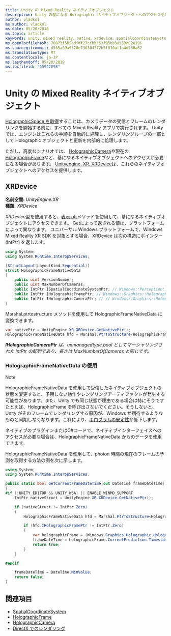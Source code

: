 ```yaml
---
title: Unity の Mixed Reality ネイティブオブジェクト
description: Unity の基になる Holographic ネイティブオブジェクトへのアクセスを取得します。
author: vladkol
ms.author: vladkol
ms.date: 05/20/2018
ms.topic: article
keywords: unity、mixed reality、native、xrdevice、spatialcoordinatesystem、holographicframe、holographiccamera、ispatialcoordinatesystem、iholographicframe、iholographiccamera、get ptr
ms.openlocfilehash: 76073f5b2adfdf27cfbb153f95bb3a533d02e196
ms.sourcegitcommit: d565a69a9320e736304372b3f010af1a4d286a62
ms.translationtype: MT
ms.contentlocale: ja-JP
ms.lasthandoff: 05/20/2019
ms.locfileid: "65942098"
---
```

# <a name="mixed-reality-native-objects-in-unity"></a>Unity の Mixed Reality ネイティブオブジェクト

[HolographicSpace を取得](getting-a-holographicspace.md)することは、カメラデータの受信とフレームのレンダリングを開始する前に、すべての Mixed Reality アプリで実行されます。 Unity では、エンジンはこれらの手順を自動的に処理し、レンダリングループの一部として Holographic オブジェクトと更新を内部的に処理します。

ただし、高度なシナリオでは、 <a href="https://docs.microsoft.com/uwp/api/windows.graphics.holographic.holographiccamera" target="_blank">HolographicCamera</a>や現在の<a href="https://docs.microsoft.com/uwp/api/windows.graphics.holographic.holographicframe" target="_blank">HolographicFrame</a>など、基になるネイティブオブジェクトへのアクセスが必要になる場合があります。 <a href="https://docs.unity3d.com/ScriptReference/XR.XRDevice.html" target="_blank">Unityengine. XR. XRDevice</a>は、これらのネイティブオブジェクトへのアクセスを提供します。

## <a name="xrdevice"></a>XRDevice 

**名前空間:** *UnityEngine.XR*<br>
**種類:** *XRDevice*

*XRDevice*型を使用すると、<a href="https://docs.unity3d.com/ScriptReference/XR.XRDevice.GetNativePtr.html" target="_blank">表示 ptr</a>メソッドを使用して、基になるネイティブオブジェクトにアクセスできます。 Getによって返される値は、プラットフォームによって異なります。 ユニバーサル Windows プラットフォームで、Windows Mixed Reality XR SDK を対象とする場合、XRDevice は次の構造にポインター (IntPtr) を返します。 

```cs
using System;
using System.Runtime.InteropServices;

[StructLayout(LayoutKind.Sequential)]
struct HolographicFrameNativeData
{
    public uint VersionNumber;
    public uint MaxNumberOfCameras;
    public IntPtr ISpatialCoordinateSystemPtr; // Windows::Perception::Spatial::ISpatialCoordinateSystem
    public IntPtr IHolographicFramePtr; // Windows::Graphics::Holographic::IHolographicFrame 
    public IntPtr IHolographicCameraPtr; // // Windows::Graphics::Holographic::IHolographicCamera
}
```
Marshal.ptrtostructure メソッドを使用して HolographicFrameNativeData に変換できます。
```cs
var nativePtr = UnityEngine.XR.XRDevice.GetNativePtr();
HolographicFrameNativeData hfd = Marshal.PtrToStructure<HolographicFrameNativeData>(nativePtr);
```
***IHolographicCameraPtr** は、unmanagedtype.bool としてマーシャリングされた IntPtr の配列であり、長さは MaxNumberOfCameras と同じです。* 


### <a name="using-holographicframenativedata"></a>HolographicFrameNativeData の使用

> [!NOTE]
> HolographicFrameNativeData を使用して受信したネイティブオブジェクトの状態を変更すると、予期しない動作やレンダリングアーティファクトが発生する可能性があります。また、Unity でも同じ状態が理由である場合は特にそうです  たとえば、HolographicFrame を呼び出さないでください。そうしないと、Unity がそのフレームでレンダリングする原因が、Windows が期待するようなものと同期しなくなります。これにより、[ホログラムの安定性](hologram-stability.md)が低下します。

ネイティブのプラグインまたはC#コードで、ネイティブインターフェイスへのアクセスが必要な場合は、HolographicFrameNativeData からのデータを使用できます。 

HolographicFrameNativeData を使用して、photon 時間の現在のフレームの予測を取得する方法の例を次に示します。 
```cs
using System;
using System.Runtime.InteropServices;

public static bool GetCurrentFrameDateTime(out DateTime frameDateTime)
{
#if (!UNITY_EDITOR && UNITY_WSA) || ENABLE_WINMD_SUPPORT
    IntPtr nativeStruct = UnityEngine.XR.XRDevice.GetNativePtr();

    if (nativeStruct != IntPtr.Zero)
    {
        HolographicFrameNativeData hfd = Marshal.PtrToStructure<HolographicFrameNativeData>(nativeStruct);

        if (hfd.IHolographicFramePtr != IntPtr.Zero)
        {
            var holographicFrame = (Windows.Graphics.Holographic.HolographicFrame)Marshal.GetObjectForIUnknown(hfd.IHolographicFramePtr);
            frameDateTime = holographicFrame.CurrentPrediction.Timestamp.TargetTime.DateTime;
            return true;
        }
    }

#endif

    frameDateTime = DateTime.MinValue;
    return false;
}

```

## <a name="see-also"></a>関連項目
* <a href="https://docs.microsoft.com/uwp/api/windows.perception.spatial.spatialcoordinatesystem" target="_blank">SpatialCoordinateSystem</a>
* <a href="https://docs.microsoft.com/uwp/api/windows.graphics.holographic.holographicframe" target="_blank">HolographicFrame</a>
* <a href="https://docs.microsoft.com/uwp/api/windows.graphics.holographic.holographiccamera" target="_blank">HolographicCamera</a>
* [DirectX でのレンダリング](rendering-in-directx.md)
